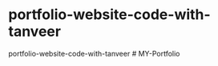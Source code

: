 # portfolio-website-code-with-tanveer
portfolio-website-code-with-tanveer
#   M Y - P o r t f o l i o  
 